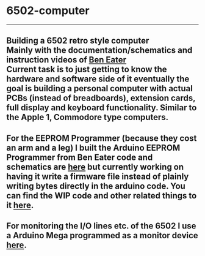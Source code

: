 # 6502-computer  
---
Building a 6502 retro style computer  
Mainly with the documentation/schematics and instruction videos of [Ben Eater](https://www.youtube.com/@BenEater)  
Current task is to just getting to know the hardware and software side of it eventually the goal is building a personal computer with actual PCBs (instead of breadboards), extension cards, full display and keyboard functionality. Similar to the Apple 1, Commodore type computers.  
---
For the EEPROM Programmer (because they cost an arm and a leg) I built the Arduino EEPROM Programmer from Ben Eater code and schematics are [here](https://github.com/beneater/eeprom-programmer) but currently working on having it write a firmware file instead of plainly writing bytes directly in the arduino code. You can find the WIP code and other related things to it [here](https://github.com/itsoctotv/6502-computer/eeprom-programmer).  
---
For monitoring the I/O lines etc. of the 6502 I use a Arduino Mega programmed as a monitor device [here](https://github.com/itsoctotv/6502-computer/6502-monitor).  
---
